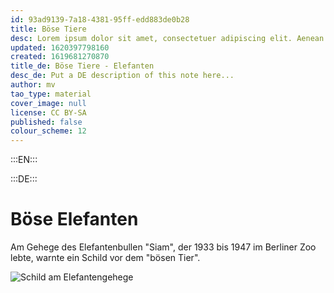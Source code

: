 ```yaml
---
id: 93ad9139-7a18-4381-95ff-edd883de0b28
title: Böse Tiere
desc: Lorem ipsum dolor sit amet, consectetuer adipiscing elit. Aenean commodo ligula eget dolor. Aenean massa. Cum sociis natoque penatibus et magnis dis parturient montes, nascetur ridiculus mus. Donec quam felis, ultricies nec, pellentesque eu, pretium quis, sem. Nulla consequat massa quis enim.
updated: 1620397798160
created: 1619681270870
title_de: Böse Tiere - Elefanten
desc_de: Put a DE description of this note here...
author: mv
tao_type: material
cover_image: null
license: CC BY-SA
published: false
colour_scheme: 12
---
```


:::EN:::


:::DE:::

# Böse Elefanten

Am Gehege des Elefantenbullen "Siam", der 1933 bis 1947 im Berliner Zoo lebte, warnte ein Schild vor dem "bösen Tier". 

![Schild am Elefantengehege]() 
